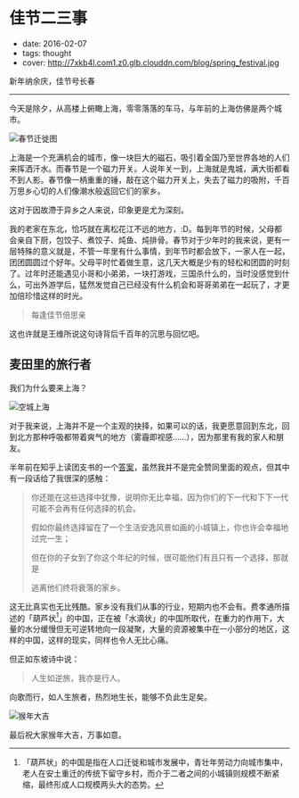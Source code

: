 # 佳节二三事

- date: 2016-02-07
- tags: thought
- cover: http://7xkb4l.com1.z0.glb.clouddn.com/blog/spring_festival.jpg

新年纳余庆，佳节号长春

---

今天是除夕，从高楼上俯瞰上海，零零落落的车马，与年前的上海仿佛是两个城市。

![春节迁徙图](http://7xkb4l.com1.z0.glb.clouddn.com/blog/qianxi_2d.png "百度春节迁徙图")

上海是一个充满机会的城市，像一块巨大的磁石，吸引着全国乃至世界各地的人们来挥洒汗水。而春节是一个磁力开关。人说年关一到，上海就是鬼城，满大街都看不到人影。春节像一柄重重的锤，敲在这个磁力开关上，失去了磁力的吸附，千百万思乡心切的人们像潮水般返回它们的家乡。

这对于因故滯于异乡之人来说，印象更是尤为深刻。

我的老家在东北，恰巧就在离松花江不远的地方，:D。每到年节的时候，父母都会亲自下厨，包饺子、煮饺子、炖鱼、炖排骨。春节对于少年时的我来说，更有一层特殊的意义就是，不管一年里有什么事情，到年节时都会放下，一家人在一起，团团圆圆过个好年。父母平时忙着做生意，这几天大概是少有的轻松和团圆的时刻了。过年时还能遇见小哥和小弟弟，一块打游戏，三国杀什么的，当时没感觉到什么，可出外游学后，猛然发觉自己已经没有什么机会和哥哥弟弟在一起玩了，才更加倍珍惜这样的时光。

> 每逢佳节倍思亲

这也许就是王维所说这句诗背后千百年的沉思与回忆吧。

## 麦田里的旅行者

我们为什么要来上海？

![空城上海](http://7xkb4l.com1.z0.glb.clouddn.com/blog/empty_shanghai.jpg "空城上海")

对于我来说，上海并不是一个主观的抉择，如果可以的话，我更愿意回到东北，回到北方那种呼吸都带着爽气的地方（雾霾即视感……），因为那里有我的家人和朋友。

半年前在知乎上读团支书的一个[答案](https://www.zhihu.com/question/19775702)，虽然我并不是完全赞同里面的观点，但其中有一段话给了我很深的感触：

> 你还能在这些选择中犹豫，说明你无比幸福，因为你们的下一代和下下一代可能不会再有任何选择的机会。
>
> 假如你最终选择留在了一个生活安逸风景如画的小城镇上，你也许会幸福地过完一生；
>
> 但在你的子女到了你这个年纪的时候，很可能他们有且只有一个选择，那就是
>
> 逃离他们终将衰落的家乡。

这无比真实也无比残酷。家乡没有我们从事的行业，短期内也不会有。费孝通所描述的「葫芦状[^1]」的中国，正在被「水滴状」的中国所取代，在重力的作用下，大量的水分缓慢但无可逆转地向一段凝聚，大量的资源被集中在一小部分的地区，这样的中国，这样的现实，同样也令人无比心痛。

但正如东坡诗中说：

> 人生如逆旅，我亦是行人。

向歌而行，如人生旅者，热烈地生长，能够不负此生足矣。

![猴年大吉](http://7xkb4l.com1.z0.glb.clouddn.com/blog/monkey_on_tree.jpg "拜年啦~")

最后祝大家猴年大吉，万事如意。

[^1]: 「葫芦状」的中国是指在人口迁徙和城市发展中，青壮年劳动力向城市集中，老人在安土重迁的传统下留守乡村，而介于二者之间的小城镇则规模不断紧缩，最终形成人口规模两头大的态势。

